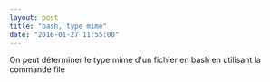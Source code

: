 ```yaml
---
layout: post
title: "bash, type mime"
date: "2016-01-27 11:55:00"
---
```

On peut déterminer le type mime d'un fichier en bash en utilisant la commande file<br /><br /><script src="//pastebin.com/embed_js/mxiLGFkq"></script>
